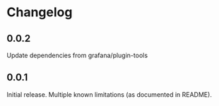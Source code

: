 # Changelog

## 0.0.2

Update dependencies from grafana/plugin-tools

## 0.0.1

Initial release. Multiple known limitations (as documented in README).
